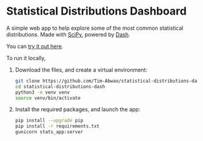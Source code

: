 # Statistical Distributions Dashboard

A simple web app to help explore some of the most common statistical distributions. Made with [SciPy][1], powered by [Dash][2].

You can [try it out here][3].

To run it locally,

1. Download the files, and create a virtual environment:

    ```bash
    git clone https://github.com/Tim-Abwao/statistical-distributions-dash.git
    cd statistical-distributions-dash
    python3 -m venv venv
    source venv/bin/activate
    ```

2. Install the required packages, and launch the app:

    ```bash
    pip install --upgrade pip
    pip install -r requirements.txt
    gunicorn stats_app:server
    ```

[1]: https://www.scipy.org/
[2]: https://dash.plotly.com/
[3]: https://statistics-distributions.herokuapp.com/
